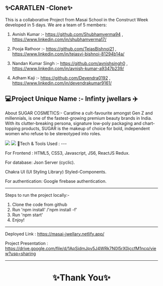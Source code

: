 ✨CARATLEN -Clone✨
---
This is a collaborative Project from Masai School in the Construct Week developed in 5 days. We are a team of 5 members:



1. Avnish Kumar :- https://github.com/Shubhamverma94 , https://www.linkedin.com/in/shubhamverma17/

2. Pooja Rathoor :- https://github.com/TejasBishnoi21  , https://www.linkedin.com/in/tejasvi-bishnoi-81294b14a/

3. Nandan Kumar Singh :- https://github.com/avnishsingh0 , https://www.linkedin.com/in/avnish-kumar-a9347b239/

4. Adham Kaji :- https://github.com/Devendra0192 , https://www.linkedin.com/in/devendrakumar9161/

💻Project Unique Name :- Infinty jwellars ✈️
---
About SUGAR COSMETICS:- Caratlne a cult-favourite amongst Gen Z and millennials, is one of the fastest-growing premium beauty brands in India. With its clutter-breaking persona, signature low-poly packaging and chart-topping products, SUGAR is the makeup of choice for bold, independent women who refuse to be stereotyped into roles.

<img src="https://cdn.caratlane.com/media/static/images/V4/2023/CL/01-JAN/AppBanner/Festive/01/2X.jpg"/>

<img src="https://cdn.caratlane.com/media/static/images/V4/2023/CL/01-JAN/HP-Banner/JustArrived/1X.jpg"/>
💫Tech & Tools Used :
---

For Frontend : HTML5, CSS3, Javascript, JS6, ReactJS Redux.

For database: Json Server (cyclic).

Chakra UI (UI Styling Library) Styled-Components.

For authentication: Google firebase authentication.

---
Steps to run the project locally:-
1. Clone the code from github
2. Run 'npm install' /'npm install -f'
3. Run 'npm start'
4. Enjoy! 

---
Deployed Link : https://masai-jwellary.netlify.app/

Project Presentation : https://drive.google.com/file/d/1ApSjdmJpv5J4WRk7N0l5rX0jccfM1ncq/view?usp=sharing

----
<h1 align="center">✨Thank You✨</h1>
